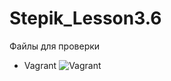 # Stepik_Lesson3.6
Файлы для проверки
- Vagrant
![Vagrant](https://github.com/KonovalovAlexey/Stepik_Lesson3.6/blob/master/vagrant.jpg)
